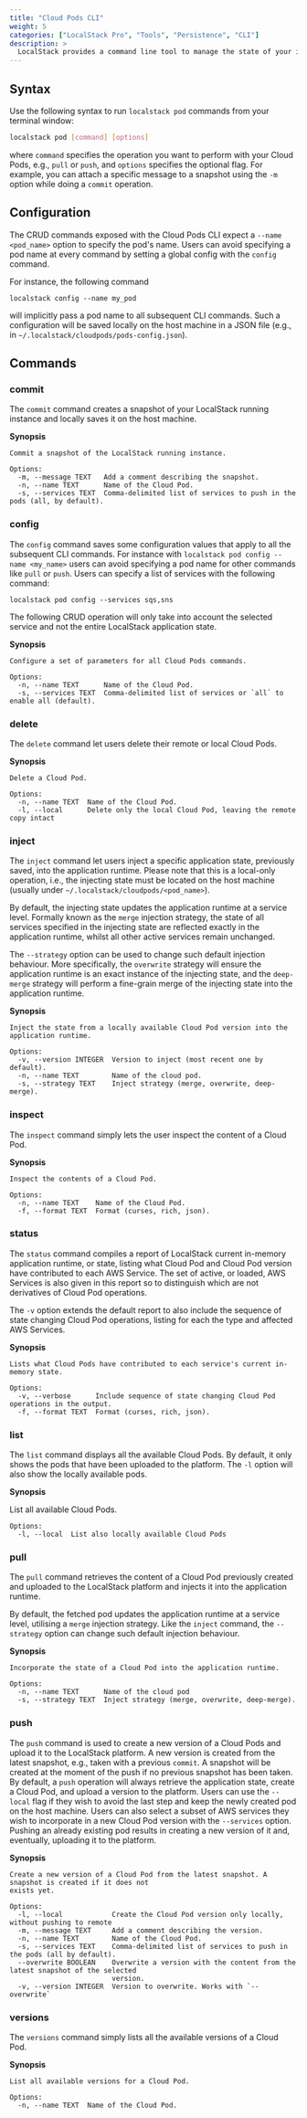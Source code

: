 ```yaml
---
title: "Cloud Pods CLI"
weight: 5
categories: ["LocalStack Pro", "Tools", "Persistence", "CLI"]
description: >
  LocalStack provides a command line tool to manage the state of your instance via Cloud Pods.
---
```


## Syntax
Use the following syntax to run `localstack pod` commands from your terminal window:

```bash
localstack pod [command] [options]
```

where `command` specifies the operation you want to perform with your Cloud Pods, e.g., `pull` or `push`, and `options` specifies the optional flag.
For example, you can attach a specific message to a snapshot using the `-m` option while doing a `commit` operation.

## Configuration
The CRUD commands exposed with the Cloud Pods CLI expect a `--name <pod_name>` option to specify the pod's name.
Users can avoid specifying a pod name at every command by setting a global config with the `config` command.

For instance, the following command
```
localstack config --name my_pod
```
will implicitly pass a pod name to all subsequent CLI commands.
Such a configuration will be saved locally on the host machine in a JSON file (e.g., in `~/.localstack/cloudpods/pods-config.json`).

## Commands

### commit

The `commit` command creates a snapshot of your LocalStack running instance and locally saves it on the host machine.

**Synopsis**
```
Commit a snapshot of the LocalStack running instance.

Options:
  -m, --message TEXT   Add a comment describing the snapshot.
  -n, --name TEXT      Name of the Cloud Pod.
  -s, --services TEXT  Comma-delimited list of services to push in the pods (all, by default).
```

### config

The `config` command saves some configuration values that apply to all the subsequent CLI commands.
For instance with `localstack pod config --name <my_name>` users can avoid specifying a pod name for other commands like `pull` or `push`.
Users can specify a list of services with the following command:
```
localstack pod config --services sqs,sns
```
The following CRUD operation will only take into account the selected service and not the entire LocalStack application state.

**Synopsis**

```
Configure a set of parameters for all Cloud Pods commands.

Options:
  -n, --name TEXT      Name of the Cloud Pod.
  -s, --services TEXT  Comma-delimited list of services or `all` to enable all (default).
```

### delete

The `delete` command let users delete their remote or local Cloud Pods.

**Synopsis**
```
Delete a Cloud Pod.

Options:
  -n, --name TEXT  Name of the Cloud Pod.
  -l, --local      Delete only the local Cloud Pod, leaving the remote copy intact
```
### inject

The `inject` command let users inject a specific application state, previously saved, into the application runtime.
Please note that this is a local-only operation, i.e., the injecting state must be located on the host machine (usually under `~/.localstack/cloudpods/<pod_name>`).

By default, the injecting state updates the application runtime at a service level.
Formally known as the `merge` injection strategy, the state of all services specified in the injecting state are reflected exactly in the application runtime, whilst all other active services remain unchanged.

The `--strategy` option can be used to change such default injection behaviour.
More specifically, the `overwrite` strategy will ensure the application runtime is an exact instance of the injecting state, and the `deep-merge` strategy will perform a fine-grain merge of the injecting state into the application runtime.

**Synopsis**
```
Inject the state from a locally available Cloud Pod version into the application runtime.

Options:
  -v, --version INTEGER  Version to inject (most recent one by default).
  -n, --name TEXT        Name of the cloud pod.
  -s, --strategy TEXT    Inject strategy (merge, overwrite, deep-merge).
```
### inspect

The `inspect` command simply lets the user inspect the content of a Cloud Pod.

**Synopsis**
```
Inspect the contents of a Cloud Pod.

Options:
  -n, --name TEXT    Name of the Cloud Pod.
  -f, --format TEXT  Format (curses, rich, json).
```

### status

The `status` command compiles a report of LocalStack current in-memory application runtime, or state, listing what Cloud Pod and Cloud Pod version have contributed to each AWS Service.
The set of active, or loaded, AWS Services is also given in this report so to distinguish which are not derivatives of Cloud Pod operations.

The `-v` option extends the default report to also include the sequence of state changing Cloud Pod operations, listing for each the type and affected AWS Services.

**Synopsis**
```
Lists what Cloud Pods have contributed to each service's current in-memory state.

Options:
  -v, --verbose      Include sequence of state changing Cloud Pod operations in the output.
  -f, --format TEXT  Format (curses, rich, json).
```


### list

The `list` command displays all the available Cloud Pods.
By default, it only shows the pods that have been uploaded to the platform.
The `-l` option will also show the locally available pods.

**Synopsis**

List all available Cloud Pods.
```
Options:
  -l, --local  List also locally available Cloud Pods
```
### pull

The `pull` command retrieves the content of a Cloud Pod previously created and uploaded to the LocalStack platform and injects it into the application runtime.

By default, the fetched pod updates the application runtime at a service level, utilising a `merge` injection strategy.
Like the `inject` command, the `--strategy` option can change such default injection behaviour.

**Synopsis**
```
Incorporate the state of a Cloud Pod into the application runtime.

Options:
  -n, --name TEXT      Name of the cloud pod
  -s, --strategy TEXT  Inject strategy (merge, overwrite, deep-merge).
```
### push

The `push` command is used to create a new version of a Cloud Pods and upload it to the LocalStack platform.
A new version is created from the latest snapshot, e.g., taken with a previous `commit`.
A snapshot will be created at the moment of the push if no previous snapshot has been taken.
By default, a `push` operation will always retrieve the application state, create a Cloud Pod, and upload a version to the platform.
Users can use the `--local` flag if they wish to avoid the last step and keep the newly created pod on the host machine.
Users can also select a subset of AWS services they wish to incorporate in a new Cloud Pod version with the `--services` option.
Pushing an already existing pod results in creating a new version of it and, eventually, uploading it to the platform.

**Synopsis**
```
Create a new version of a Cloud Pod from the latest snapshot. A snapshot is created if it does not
exists yet.

Options:
  -l, --local            Create the Cloud Pod version only locally, without pushing to remote
  -m, --message TEXT     Add a comment describing the version.
  -n, --name TEXT        Name of the Cloud Pod.
  -s, --services TEXT    Comma-delimited list of services to push in the pods (all by default).
  --overwrite BOOLEAN    Overwrite a version with the content from the latest snapshot of the selected
                         version.
  -v, --version INTEGER  Version to overwrite. Works with `--overwrite`
```
### versions

The `versions` command simply lists all the available versions of a Cloud Pod.

**Synopsis**
```
List all available versions for a Cloud Pod.

Options:
  -n, --name TEXT  Name of the Cloud Pod.
```